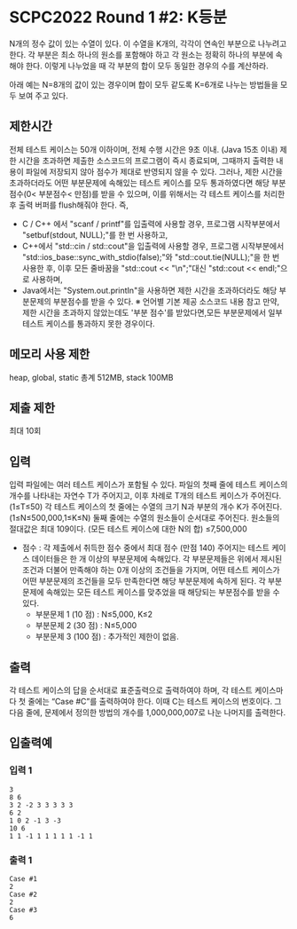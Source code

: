 # SCPC2022 Round 1 #2: K등분

N개의 정수 값이 있는 수열이 있다. 이 수열을 K개의, 각각이 연속인 부분으로 나누려고 한다. 각 부분은 최소 하나의 원소를 포함해야 하고 각 원소는 정확히 하나의 부분에 속해야 한다. 이렇게 나누었을 때 각 부분의 합이 모두 동일한 경우의 수를 계산하라.

아래 예는 N=8개의 값이 있는 경우이며 합이 모두 같도록 K=6개로 나누는 방법들을 모두 보여 주고 있다.

## 제한시간

전체 테스트 케이스는 50개 이하이며, 전체 수행 시간은 9초 이내. (Java 15초 이내)
    제한 시간을 초과하면 제출한 소스코드의 프로그램이 즉시 종료되며, 그때까지 출력한 내용이 파일에 저장되지 않아 점수가 제대로 반영되지 않을 수 있다.
    그러나, 제한 시간을 초과하더라도 어떤 부분문제에 속해있는 테스트 케이스를 모두 통과하였다면
    해당 부분점수(0< 부분점수< 만점)를 받을 수 있으며, 이를 위해서는 각 테스트 케이스를 처리한 후 출력 버퍼를 flush해줘야 한다. 즉,

- C / C++ 에서 "scanf / printf"를 입출력에 사용할 경우, 프로그램 시작부분에서 "setbuf(stdout, NULL);"를 한 번 사용하고,
- C++에서 "std::cin / std::cout"을 입출력에 사용할 경우, 프로그램 시작부분에서 "std::ios_base::sync_with_stdio(false);"와 "std::cout.tie(NULL);"을 한 번 사용한 후, 이후 모든 줄바꿈을 "std::cout << "\n";"대신 "std::cout << endl;"으로 사용하며,
- Java에서는 "System.out.printIn"을 사용하면 제한 시간을 초과하더라도 해당 부분문제의 부분점수를 받을 수 있다.
  ※ 언어별 기본 제공 소스코드 내용 참고
  만약, 제한 시간을 초과하지 않았는데도 '부분 점수'를 받았다면,모든 부분문제에서 일부 테스트 케이스를 통과하지 못한 경우이다.

## 메모리 사용 제한

heap, global, static 총계 512MB, stack 100MB

## 제출 제한

최대 10회

## 입력

입력 파일에는 여러 테스트 케이스가 포함될 수 있다. 파일의 첫째 줄에 테스트 케이스의 개수를 나타내는 자연수 T가 주어지고, 이후 차례로  T개의 테스트 케이스가 주어진다. (1≤T≤50)
각 테스트 케이스의 첫 줄에는 수열의 크기 N과 부분의 개수 K가 주어진다.  (1≤N≤500,000,1≤K≤N)
둘째 줄에는 수열의 원소들이 순서대로 주어진다. 원소들의 절대값은 최대 109이다.
(모든 테스트 케이스에 대한 N의 합) ≤7,500,000

- 점수 : 각 제출에서 취득한 점수 중에서 최대 점수 (만점 140)
  주어지는 테스트 케이스 데이터들은 한 개 이상의 부분문제에 속해있다.
  각 부분문제들은 위에서 제시된 조건과 더불어 만족해야 하는 0개 이상의 조건들을 가지며,
  어떤 테스트 케이스가 어떤 부분문제의 조건들을 모두 만족한다면 해당 부분문제에 속하게 된다.
  각 부분문제에 속해있는 모든 테스트 케이스를 맞추었을 때 해당되는 부분점수를 받을 수 있다.
  - 부분문제 1 (10 점) : N≤5,000, K≤2
  - 부분문제 2 (30 점) : N≤5,000
  - 부분문제 3 (100 점) : 추가적인 제한이 없음.

## 출력

각 테스트 케이스의 답을 순서대로 표준출력으로 출력하여야 하며,
각 테스트 케이스마다 첫 줄에는 “Case #C”를 출력하여야 한다. 이때 C는 테스트 케이스의 번호이다.
그 다음 줄에, 문제에서 정의한 방법의 개수를 1,000,000,007로 나눈 나머지를 출력한다.

## 입출력예

### 입력 1

```Text
3
8 6
3 2 -2 3 3 3 3 3
6 2
1 0 2 -1 3 -3
10 6
1 1 -1 1 1 1 1 1 -1 1
```

### 출력 1

```Text
Case #1
2
Case #2
2
Case #3
6
```
